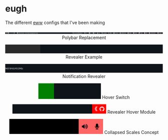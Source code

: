 # eugh
The different [eww](https://github.com/elkowar/eww) configs that I've been making

<p align="center">
    <img src="polybar-replacement/.github/preview.png">
    Polybar Replacement
</p>

<p align="center">
    <img src="revealer-example/.github/preview.gif">
    Revealer Example
</p>

<p align="center">
    <img src="notification-revealer/.github/preview.gif">
    Notification Revealer
</p>

<p align="center">
    <img src="hover-switch-example/.github/preview.gif">
    Hover Switch
</p>

<p align="center">
    <img src="revealer-hover-module/.github/preview.gif">
    Revealer Hover Module
</p>

<p align="center">
    <img src="collapsed-scales-concept/.github/preview.gif">
    Collapsed Scales Concept
</p>
